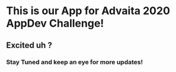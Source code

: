 # This is our App for Advaita 2020 AppDev Challenge!

## Excited uh ?

### Stay Tuned and keep an eye for more updates!